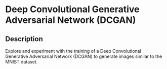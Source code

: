 # Deep Convolutional Generative Adversarial Network (DCGAN)

## Description
Explore and experiment with the training of a Deep Convolutional Generative Adversarial Network (DCGAN) to generate images similar to the MNIST dataset.

